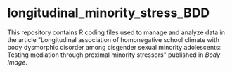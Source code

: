 # longitudinal_minority_stress_BDD
This repository contains R coding files used to manage and analyze data in the article "Longitudinal association of homonegative school climate with body dysmorphic disorder among cisgender sexual minority adolescents: Testing mediation through proximal minority stressors" published in <i>Body Image</i>.
